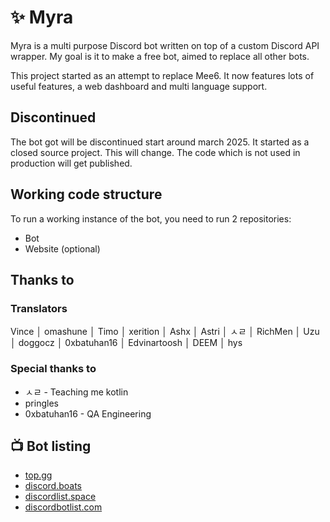 # ✨ Myra
Myra is a multi purpose Discord bot written on top of a custom Discord API wrapper. My goal is it to make a free bot, aimed to replace all other bots.

This project started as an attempt to replace Mee6. It now features lots of useful features, a web dashboard and multi language support.

## Discontinued
The bot got will be discontinued start around march 2025. It started as a closed source project. This will change. The code which is not used in production will get published.

## Working code structure
To run a working instance of the bot, you need to run 2 repositories:
* Bot
* Website (optional)

## Thanks to
### Translators
Vince │ omashune │ Timo │ xerition │ Ashx │ Astri │ ㅅㄹ │ RichMen │ Uzu │ doggocz │ 0xbatuhan16 │ Edvinartoosh │ DEEM │ hys

### Special thanks to
* ㅅㄹ - Teaching me kotlin
* pringles
* 0xbatuhan16 - QA Engineering

## 📺 Bot listing
* [top.gg](https://top.gg/bot/718444709445632122)
* [discord.boats](https://discord.boats/bot/718444709445632122)
* [discordlist.space](https://discordlist.space/bot/718444709445632122)
* [discordbotlist.com](https://discordbotlist.com/bots/myra)
